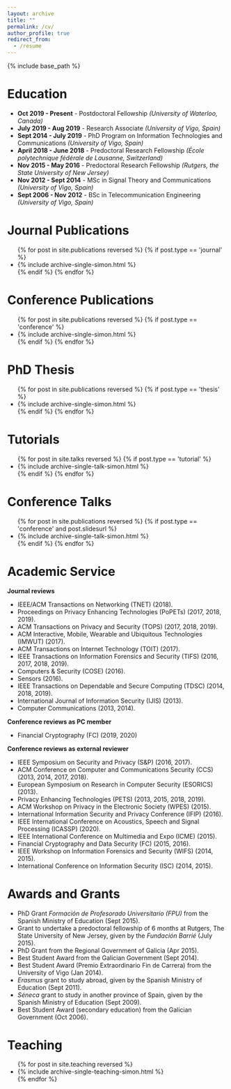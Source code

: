 ```yaml
---
layout: archive
title: ""
permalink: /cv/
author_profile: true
redirect_from:
  - /resume
---
```


{% include base_path %}

Education
======
* **Oct 2019 - Present** - Postdoctoral Fellowship *(University of Waterloo, Canada)*
* **July 2019 - Aug 2019** - Research Associate *(University of Vigo, Spain)*
* **Sept 2014 - July 2019** - PhD Program on Information Technologies and Communications *(University of Vigo, Spain)*
* **April 2018 - June 2018** - Predoctoral Research Fellowship *(École polytechnique fédérale de Lausanne, Switzerland)*
* **Nov 2015 - May 2016** - Predoctoral Research Fellowship *(Rutgers, the State University of New Jersey)*
* **Nov 2012 - Sept 2014** - MSc in Signal Theory and Communications *(University of Vigo, Spain)*
* **Sept 2006 - Nov 2012** - BSc in Telecommunication Engineering *(University of Vigo, Spain)*


Journal Publications
======
  <ul>{% for post in site.publications reversed %}
    {% if post.type == 'journal' %}
      <li>{% include archive-single-simon.html %}</li>
    {% endif %}
  {% endfor %}</ul>

Conference Publications
======
  <ul>{% for post in site.publications reversed %}
    {% if post.type == 'conference' %}
      <li>{% include archive-single-simon.html %}</li>
    {% endif %}
  {% endfor %}</ul>

PhD Thesis
======
<ul>{% for post in site.publications reversed %}
  {% if post.type == 'thesis' %}
    <li>{% include archive-single-simon.html %}</li>
  {% endif %}
{% endfor %}</ul>

Tutorials
======
  <ul>{% for post in site.talks reversed %}
    {% if post.type == 'tutorial' %}
      <li>{% include archive-single-talk-simon.html %}</li>
    {% endif %}
  {% endfor %}</ul>

Conference Talks
======
<ul>{% for post in site.publications reversed %}
  {% if post.type == 'conference' and post.slidesurl %}
    <li>{% include archive-single-talk-simon.html %}</li>
  {% endif %}
{% endfor %}</ul>


Academic Service
======
**Journal reviews**
* IEEE/ACM Transactions on Networking (TNET) (2018).
* Proceedings on Privacy Enhancing Technologies (PoPETs) (2017, 2018, 2019).
* ACM Transactions on Privacy and Security (TOPS) (2017, 2018, 2019).
* ACM Interactive, Mobile, Wearable and Ubiquitous Technologies (IMWUT) (2017).
* ACM Transactions on Internet Technology (TOIT) (2017).
* IEEE Transactions on Information Forensics and Security (TIFS) (2016, 2017, 2018, 2019).
* Computers \& Security (COSE) (2016).
* Sensors (2016).
* IEEE Transactions on Dependable and Secure Computing (TDSC) (2014, 2018, 2019).
* International Journal of Information Security (IJIS) (2013).
* Computer Communications (2013, 2014).

**Conference reviews as PC member**
* Financial Cryptography (FC) (2019, 2020)

**Conference reviews as external reviewer**
* IEEE Symposium on Security and Privacy (S\&P) (2016, 2017).
* ACM Conference on Computer and Communications Security (CCS) (2013, 2014, 2017, 2018).
* European Symposium on Research in Computer Security (ESORICS) (2013).
* Privacy Enhancing Technologies (PETS) (2013, 2015, 2018, 2019).
* ACM Workshop on Privacy in the Electronic Society (WPES) (2015).
* International Information Security and Privacy Conference (IFIP) (2016).
* IEEE International Conference on Acoustics, Speech and Signal Processing (ICASSP) (2020).
* IEEE International Conference on Multimedia and Expo (ICME) (2015).
* Financial Cryptography and Data Security (FC) (2015, 2016).
* IEEE Workshop on Information Forensics and Security (WIFS) (2014, 2015).
* International Conference on Information Security (ISC) (2014, 2015).

Awards and Grants
======
* PhD Grant *Formación de Profesorado Universitario (FPU)* from the Spanish Ministry of Education (Sept 2015).
* Grant to undertake a predoctoral fellowship of 6 months at Rutgers, The State University of New Jersey, given by the *Fundación Barrié* (July 2015).
* PhD Grant from the Regional Government of Galicia (Apr 2015).
* Best Student Award from the Galician Government (Sept 2014).
* Best Student Award (Premio Extraordinario Fin de Carrera) from the University of Vigo (Jan 2014).
* *Erasmus* grant to study abroad, given by the Spanish Ministry of Education (Sept 2011).
* *Séneca* grant to study in another province of Spain, given by the Spanish Ministry of Education (Sept 2009).
* Best Student Award (secondary education) from the Galician Government (Oct 2006).

Teaching
======
  <ul>{% for post in site.teaching reversed %}
    <li>{% include archive-single-teaching-simon.html %}</li>
  {% endfor %}</ul>
